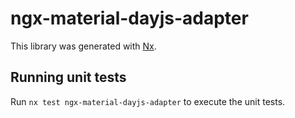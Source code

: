 # ngx-material-dayjs-adapter

This library was generated with [Nx](https://nx.dev).

## Running unit tests

Run `nx test ngx-material-dayjs-adapter` to execute the unit tests.
